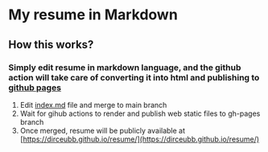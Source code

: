 ﻿# My resume in Markdown

## How this works?
### Simply edit resume in markdown language, and the github action will take care of converting it into html and publishing to [github pages ](https://dirceubb.github.io/resume/)

1. Edit [index.md](https://github.com/dirceubb/resume/blob/main/resume/index.md) file and merge to main branch
2. Wait for gihub actions to render and publish web static files to gh-pages branch
3. Once merged, resume will be publicly available at [https://dirceubb.github.io/resume/](https://dirceubb.github.io/resume/)
